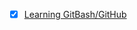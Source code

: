- [x] [Learning GitBash/GitHub](https://www.youtube.com/playlist?list=PL6gx4Cwl9DGAKWClAD_iKpNC0bGHxGhcx)
